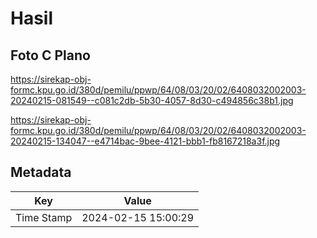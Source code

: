 # Hasil

## Foto C Plano

https://sirekap-obj-formc.kpu.go.id/380d/pemilu/ppwp/64/08/03/20/02/6408032002003-20240215-081549--c081c2db-5b30-4057-8d30-c494856c38b1.jpg

https://sirekap-obj-formc.kpu.go.id/380d/pemilu/ppwp/64/08/03/20/02/6408032002003-20240215-134047--e4714bac-9bee-4121-bbb1-fb8167218a3f.jpg


## Metadata

| Key        | Value               |
| ---------- | ------------------- |
| Time Stamp | 2024-02-15 15:00:29 |



